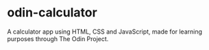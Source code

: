 # odin-calculator

A calculator app using HTML, CSS and JavaScript, made for learning purposes through The Odin Project.